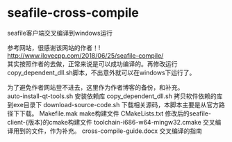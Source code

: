 # seafile-cross-compile
seafile客户端交叉编译到windows运行

 参考网站，很感谢该网站的作者！!   
http://www.ilovecpp.com/2018/06/25/seafile-compile/  
其实按照作者的去做，正常来说是可以成功编译的。再修改运行copy_dependent_dll.sh脚本，不出意外就可以在windows下运行了。  
  
为了避免作者网站登不进去，这里作为作者博客的备份，和补充。  
auto-install-qt-tools.sh 安装依赖库
copy_dependent_dll.sh 拷贝软件依赖的库到exe目录下
download-source-code.sh 下载相关源码，本脚本主要是从官方路径下下载。
Makefile.mak make构建文件
CMakeLists.txt 修改后的seafile-client-{版本}的cmake构建文件
toolchain-i686-w64-mingw32.cmake 交叉编译用到的文件，作为补充。
cross-compile-guide.docx 交叉编译的指南
